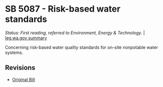 # SB 5087 - Risk-based water standards
*Status: First reading, referred to Environment, Energy & Technology.* | [leg.wa.gov summary](https://app.leg.wa.gov/billsummary?BillNumber=5087&Year=2021)

Concerning risk-based water quality standards for on-site nonpotable water systems.

## Revisions
* [Original Bill](1/)